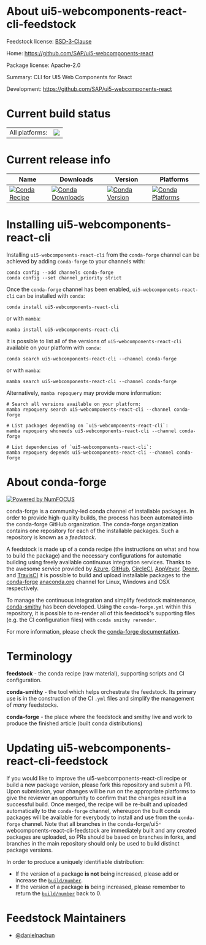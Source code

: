 About ui5-webcomponents-react-cli-feedstock
===========================================

Feedstock license: [BSD-3-Clause](https://github.com/conda-forge/ui5-webcomponents-react-cli-feedstock/blob/main/LICENSE.txt)

Home: https://github.com/SAP/ui5-webcomponents-react

Package license: Apache-2.0

Summary: CLI for UI5 Web Components for React

Development: https://github.com/SAP/ui5-webcomponents-react

Current build status
====================


<table><tr><td>All platforms:</td>
    <td>
      <a href="https://dev.azure.com/conda-forge/feedstock-builds/_build/latest?definitionId=24442&branchName=main">
        <img src="https://dev.azure.com/conda-forge/feedstock-builds/_apis/build/status/ui5-webcomponents-react-cli-feedstock?branchName=main">
      </a>
    </td>
  </tr>
</table>

Current release info
====================

| Name | Downloads | Version | Platforms |
| --- | --- | --- | --- |
| [![Conda Recipe](https://img.shields.io/badge/recipe-ui5--webcomponents--react--cli-green.svg)](https://anaconda.org/conda-forge/ui5-webcomponents-react-cli) | [![Conda Downloads](https://img.shields.io/conda/dn/conda-forge/ui5-webcomponents-react-cli.svg)](https://anaconda.org/conda-forge/ui5-webcomponents-react-cli) | [![Conda Version](https://img.shields.io/conda/vn/conda-forge/ui5-webcomponents-react-cli.svg)](https://anaconda.org/conda-forge/ui5-webcomponents-react-cli) | [![Conda Platforms](https://img.shields.io/conda/pn/conda-forge/ui5-webcomponents-react-cli.svg)](https://anaconda.org/conda-forge/ui5-webcomponents-react-cli) |

Installing ui5-webcomponents-react-cli
======================================

Installing `ui5-webcomponents-react-cli` from the `conda-forge` channel can be achieved by adding `conda-forge` to your channels with:

```
conda config --add channels conda-forge
conda config --set channel_priority strict
```

Once the `conda-forge` channel has been enabled, `ui5-webcomponents-react-cli` can be installed with `conda`:

```
conda install ui5-webcomponents-react-cli
```

or with `mamba`:

```
mamba install ui5-webcomponents-react-cli
```

It is possible to list all of the versions of `ui5-webcomponents-react-cli` available on your platform with `conda`:

```
conda search ui5-webcomponents-react-cli --channel conda-forge
```

or with `mamba`:

```
mamba search ui5-webcomponents-react-cli --channel conda-forge
```

Alternatively, `mamba repoquery` may provide more information:

```
# Search all versions available on your platform:
mamba repoquery search ui5-webcomponents-react-cli --channel conda-forge

# List packages depending on `ui5-webcomponents-react-cli`:
mamba repoquery whoneeds ui5-webcomponents-react-cli --channel conda-forge

# List dependencies of `ui5-webcomponents-react-cli`:
mamba repoquery depends ui5-webcomponents-react-cli --channel conda-forge
```


About conda-forge
=================

[![Powered by
NumFOCUS](https://img.shields.io/badge/powered%20by-NumFOCUS-orange.svg?style=flat&colorA=E1523D&colorB=007D8A)](https://numfocus.org)

conda-forge is a community-led conda channel of installable packages.
In order to provide high-quality builds, the process has been automated into the
conda-forge GitHub organization. The conda-forge organization contains one repository
for each of the installable packages. Such a repository is known as a *feedstock*.

A feedstock is made up of a conda recipe (the instructions on what and how to build
the package) and the necessary configurations for automatic building using freely
available continuous integration services. Thanks to the awesome service provided by
[Azure](https://azure.microsoft.com/en-us/services/devops/), [GitHub](https://github.com/),
[CircleCI](https://circleci.com/), [AppVeyor](https://www.appveyor.com/),
[Drone](https://cloud.drone.io/welcome), and [TravisCI](https://travis-ci.com/)
it is possible to build and upload installable packages to the
[conda-forge](https://anaconda.org/conda-forge) [anaconda.org](https://anaconda.org/)
channel for Linux, Windows and OSX respectively.

To manage the continuous integration and simplify feedstock maintenance,
[conda-smithy](https://github.com/conda-forge/conda-smithy) has been developed.
Using the ``conda-forge.yml`` within this repository, it is possible to re-render all of
this feedstock's supporting files (e.g. the CI configuration files) with ``conda smithy rerender``.

For more information, please check the [conda-forge documentation](https://conda-forge.org/docs/).

Terminology
===========

**feedstock** - the conda recipe (raw material), supporting scripts and CI configuration.

**conda-smithy** - the tool which helps orchestrate the feedstock.
                   Its primary use is in the construction of the CI ``.yml`` files
                   and simplify the management of *many* feedstocks.

**conda-forge** - the place where the feedstock and smithy live and work to
                  produce the finished article (built conda distributions)


Updating ui5-webcomponents-react-cli-feedstock
==============================================

If you would like to improve the ui5-webcomponents-react-cli recipe or build a new
package version, please fork this repository and submit a PR. Upon submission,
your changes will be run on the appropriate platforms to give the reviewer an
opportunity to confirm that the changes result in a successful build. Once
merged, the recipe will be re-built and uploaded automatically to the
`conda-forge` channel, whereupon the built conda packages will be available for
everybody to install and use from the `conda-forge` channel.
Note that all branches in the conda-forge/ui5-webcomponents-react-cli-feedstock are
immediately built and any created packages are uploaded, so PRs should be based
on branches in forks, and branches in the main repository should only be used to
build distinct package versions.

In order to produce a uniquely identifiable distribution:
 * If the version of a package **is not** being increased, please add or increase
   the [``build/number``](https://docs.conda.io/projects/conda-build/en/latest/resources/define-metadata.html#build-number-and-string).
 * If the version of a package **is** being increased, please remember to return
   the [``build/number``](https://docs.conda.io/projects/conda-build/en/latest/resources/define-metadata.html#build-number-and-string)
   back to 0.

Feedstock Maintainers
=====================

* [@danielnachun](https://github.com/danielnachun/)

